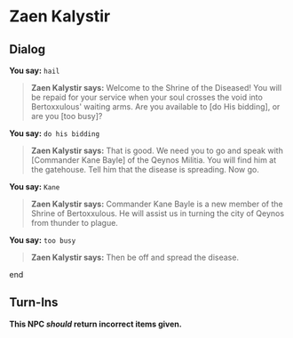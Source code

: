 # Zaen Kalystir
## Dialog

**You say:** `hail`



>**Zaen Kalystir says:** Welcome to the Shrine of the Diseased! You will be repaid for your service when your soul crosses the void into Bertoxxulous' waiting arms. Are you available to [do His bidding], or are you [too busy]?

**You say:** `do his bidding`



>**Zaen Kalystir says:** That is good. We need you to go and speak with [Commander Kane Bayle] of the Qeynos Militia. You will find him at the gatehouse. Tell him that the disease is spreading. Now go.

**You say:** `Kane`



>**Zaen Kalystir says:** Commander Kane Bayle is a new member of the Shrine of Bertoxxulous. He will assist us in turning the city of Qeynos from thunder to plague.


**You say:** `too busy`



>**Zaen Kalystir says:** Then be off and spread the disease.

end

## Turn-Ins



**This NPC *should* return incorrect items given.**





